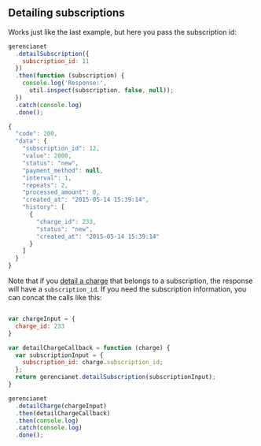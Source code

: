 ## Detailing subscriptions

Works just like the last example, but here you pass the subscription id:

```js
gerencianet
  .detailSubscription({
    subscription_id: 11
  })
  .then(function (subscription) {
    console.log('Response:',
      util.inspect(subscription, false, null));
  })
  .catch(console.log)
  .done();
```

```js
{
  "code": 200,
  "data": {
    "subscription_id": 12,
    "value": 2000,
    "status": "new",
    "payment_method": null,
    "interval": 1,
    "repeats": 2,
    "processed_amount": 0,
    "created_at": "2015-05-14 15:39:14",
    "history": [
      {
        "charge_id": 233,
        "status": "new",
        "created_at": "2015-05-14 15:39:14"
      }
    ]
  }
}
```

Note that if you [detail a charge](/docs/charge-detailing.md) that belongs to a subscription, the response will have a `subscription_id`. If you need the subscription information, you can concat the calls like this:

```js

var chargeInput = {
  charge_id: 233
}

var detailChargeCallback = function (charge) {
  var subscriptionInput = {
    subscription_id: charge.subscription_id;
  };
  return gerencianet.detailSubscription(subscriptionInput);
}

gerencianet
  .detailCharge(chargeInput)
  .then(detailChargeCallback)
  .then(console.log)
  .catch(console.log)
  .done();
```
